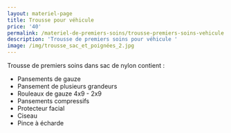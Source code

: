 ```yaml
---
layout: materiel-page
title: Trousse pour véhicule
price: '40'
permalink: /materiel-de-premiers-soins/trousse-premiers-soins-vehicule
description: 'Trousse de premiers soins pour véhicule '
image: /img/trousse_sac_et_poignées_2.jpg
---
```

Trousse de premiers soins dans sac de nylon contient : 

* Pansements de gauze 
* Pansement de plusieurs grandeurs 
* Rouleaux de gauze 4x9 - 2x9 
* Pansements compressifs 
* Protecteur facial
* Ciseau
* Pince à écharde
